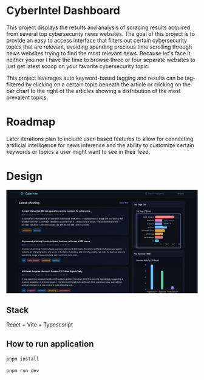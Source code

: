# CyberIntel Dashboard
This project displays the results and analysis of scraping results acquired from several top cybersecurity news websites. The goal of this project is to provide an easy to access interface that filters out certain cybersecurity topics that are relevant, avoiding spending precious time scrolling through news websites trying to find the most relevant news. Because let's face it, neither you nor I have the time to browse three or four separate websites to just get latest scoop on your favorite cybersecurity topic. 

This project leverages auto keyword-based tagging and results can be tag-filtered by clicking on a certain topic beneath the article or clicking on the bar chart to the right of the articles showing a distribution of the most prevalent topics. 

# Roadmap
Later iterations plan to include user-based features to allow for connecting artificial intelligence for news inference and the ability to customize certain keywords or topics a user might want to see in their feed. 

# Design
![CyberIntel Dashboard Design](./src/assets/design.jpg)

## Stack
React + Vite + Typescsript

## How to run application
`pnpm install` 

`pnpm run dev`